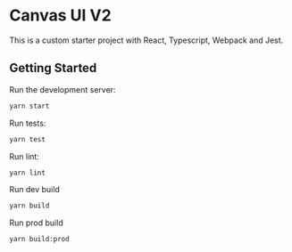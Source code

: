 # Canvas UI V2

This is a custom starter project with React, Typescript, Webpack and Jest.

## Getting Started

Run the development server:
```bash
yarn start
```

Run tests:
```bash
yarn test
```

Run lint:
```bash
yarn lint
```

Run dev build
```bash
yarn build
```

Run prod build
```bash
yarn build:prod
```
